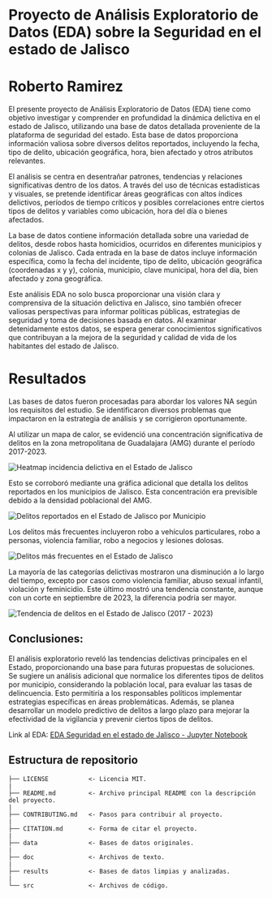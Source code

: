 # Proyecto de Análisis Exploratorio de Datos (EDA) sobre la Seguridad en el estado de Jalisco
# Roberto Ramirez

El presente proyecto de Análisis Exploratorio de Datos (EDA) tiene como objetivo investigar y comprender en profundidad la dinámica delictiva en el estado de Jalisco, utilizando una base de datos detallada proveniente de la plataforma de seguridad del estado. Esta base de datos proporciona información valiosa sobre diversos delitos reportados, incluyendo la fecha, tipo de delito, ubicación geográfica, hora, bien afectado y otros atributos relevantes.

El análisis se centra en desentrañar patrones, tendencias y relaciones significativas dentro de los datos. A través del uso de técnicas estadísticas y visuales, se pretende identificar áreas geográficas con altos índices delictivos, períodos de tiempo críticos y posibles correlaciones entre ciertos tipos de delitos y variables como ubicación, hora del día o bienes afectados.

La base de datos contiene información detallada sobre una variedad de delitos, desde robos hasta homicidios, ocurridos en diferentes municipios y colonias de Jalisco. Cada entrada en la base de datos incluye información específica, como la fecha del incidente, tipo de delito, ubicación geográfica (coordenadas x y y), colonia, municipio, clave municipal, hora del día, bien afectado y zona geográfica.

Este análisis EDA no solo busca proporcionar una visión clara y comprensiva de la situación delictiva en Jalisco, sino también ofrecer valiosas perspectivas para informar políticas públicas, estrategias de seguridad y toma de decisiones basada en datos. Al examinar detenidamente estos datos, se espera generar conocimientos significativos que contribuyan a la mejora de la seguridad y calidad de vida de los habitantes del estado de Jalisco.

# Resultados

Las bases de datos fueron procesadas para abordar los valores NA según los requisitos del estudio. Se identificaron diversos problemas que impactaron en la estrategia de análisis y se corrigieron oportunamente. 

Al utilizar un mapa de calor, se evidenció una concentración significativa de delitos en la zona metropolitana de Guadalajara (AMG) durante el período 2017-2023. 

![Heatmap incidencia delictiva en el Estado de Jalisco](main/results/heatmap.png)

Esto se corroboró mediante una gráfica adicional que detalla los delitos reportados en los municipios de Jalisco. Esta concentración era previsible debido a la densidad poblacional del AMG.

![Delitos reportados en el Estado de Jalisco por Municipio](main/results/delitos_reportados_municipio.png)

Los delitos más frecuentes incluyeron robo a vehículos particulares, robo a personas, violencia familiar, robo a negocios y lesiones dolosas.

![Delitos más frecuentes en el Estado de Jalisco](main/results/delitos_totales.png)

 La mayoría de las categorías delictivas mostraron una disminución a lo largo del tiempo, excepto por casos como violencia familiar, abuso sexual infantil, violación y feminicidio. Este último mostró una tendencia constante, aunque con un corte en septiembre de 2023, la diferencia podría ser mayor.

![Tendencia de delitos en el Estado de Jalisco (2017 - 2023)](main/results/Tendencia_por_delito.png)

## Conclusiones:
El análisis exploratorio reveló las tendencias delictivas principales en el Estado, proporcionando una base para futuras propuestas de soluciones. Se sugiere un análisis adicional que normalice los diferentes tipos de delitos por municipio, considerando la población local, para evaluar las tasas de delincuencia. Esto permitiría a los responsables políticos implementar estrategias específicas en áreas problemáticas. Además, se planea desarrollar un modelo predictivo de delitos a largo plazo para mejorar la efectividad de la vigilancia y prevenir ciertos tipos de delitos.

Link al EDA: [EDA Seguridad en el estado de Jalisco - Jupyter Notebook](main/src/Proyecto%de%Análisis%Exploratorio%de%Datos%(EDA)%sobre%la%Seguridad%en%el%estado%de%Jalisco.ipynb)


## Estructura de repositorio

    ├── LICENSE           <- Licencia MIT.
    |  
    ├── README.md         <- Archivo principal README con la descripción del proyecto.
    |  
    ├── CONTRIBUTING.md   <- Pasos para contribuir al proyecto.
    |  
    ├── CITATION.md       <- Forma de citar el proyecto.
    |  
    ├── data              <- Bases de datos originales.
    |  
    ├── doc               <- Archivos de texto.
    |  
    ├── results           <- Bases de datos limpias y analizadas.
    |  
    └── src               <- Archivos de código.



